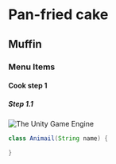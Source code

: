 # Pan-fried cake
## Muffin
### Menu Items
#### Cook step 1
##### Step 1.1

![The Unity Game Engine](https://www.razzem.com/wp-content/uploads/2023/07/Made-with-Unity.png)

```java
class Animail(String name) {

}
```
